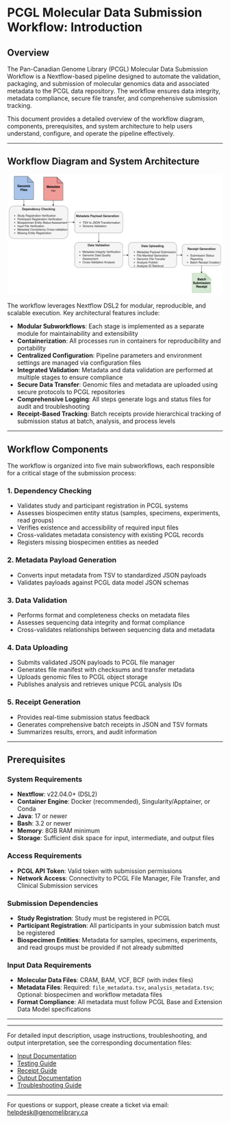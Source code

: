 # PCGL Molecular Data Submission Workflow: Introduction

## Overview

The Pan-Canadian Genome Library (PCGL) Molecular Data Submission Workflow is a Nextflow-based pipeline designed to automate the validation, packaging, and submission of molecular genomics data and associated metadata to the PCGL data repository. The workflow ensures data integrity, metadata compliance, secure file transfer, and comprehensive submission tracking.

This document provides a detailed overview of the workflow diagram, components, prerequisites, and system architecture to help users understand, configure, and operate the pipeline effectively.

---
## Workflow Diagram and System Architecture
<p >
    <img src="../assets/PCGL_Molecular_Data_Submission_Workflow-Diagram.png" alt="PCGL molecular data submission workflow diagram." width="800">
</p>

The workflow leverages Nextflow DSL2 for modular, reproducible, and scalable execution. Key architectural features include:

- **Modular Subworkflows**: Each stage is implemented as a separate module for maintainability and extensibility
- **Containerization**: All processes run in containers for reproducibility and portability
- **Centralized Configuration**: Pipeline parameters and environment settings are managed via configuration files
- **Integrated Validation**: Metadata and data validation are performed at multiple stages to ensure compliance
- **Secure Data Transfer**: Genomic files and metadata are uploaded using secure protocols to PCGL repositories
- **Comprehensive Logging**: All steps generate logs and status files for audit and troubleshooting
- **Receipt-Based Tracking**: Batch receipts provide hierarchical tracking of submission status at batch, analysis, and process levels

---
## Workflow Components

The workflow is organized into five main subworkflows, each responsible for a critical stage of the submission process:

### 1. Dependency Checking
- Validates study and participant registration in PCGL systems
- Assesses biospecimen entity status (samples, specimens, experiments, read groups)
- Verifies existence and accessibility of required input files
- Cross-validates metadata consistency with existing PCGL records
- Registers missing biospecimen entities as needed

### 2. Metadata Payload Generation
- Converts input metadata from TSV to standardized JSON payloads
- Validates payloads against PCGL data model JSON schemas

### 3. Data Validation
- Performs format and completeness checks on metadata files
- Assesses sequencing data integrity and format compliance
- Cross-validates relationships between sequencing data and metadata

### 4. Data Uploading
- Submits validated JSON payloads to PCGL file manager
- Generates file manifest with checksums and transfer metadata
- Uploads genomic files to PCGL object storage
- Publishes analysis and retrieves unique PCGL analysis IDs

### 5. Receipt Generation
- Provides real-time submission status feedback
- Generates comprehensive batch receipts in JSON and TSV formats
- Summarizes results, errors, and audit information

---
## Prerequisites

### System Requirements
- **Nextflow**: v22.04.0+ (DSL2)
- **Container Engine**: Docker (recommended), Singularity/Apptainer, or Conda
- **Java**: 17 or newer
- **Bash**: 3.2 or newer
- **Memory**: 8GB RAM minimum
- **Storage**: Sufficient disk space for input, intermediate, and output files

### Access Requirements
- **PCGL API Token**: Valid token with submission permissions
- **Network Access**: Connectivity to PCGL File Manager, File Transfer, and Clinical Submission services

### Submission Dependencies
- **Study Registration**: Study must be registered in PCGL
- **Participant Registration**: All participants in your submission batch must be registered
- **Biospecimen Entities**: Metadata for samples, specimens, experiments, and read groups must be provided if not already submitted

### Input Data Requirements
- **Molecular Data Files**: CRAM, BAM, VCF, BCF (with index files)
- **Metadata Files**: Required: `file_metadata.tsv`, `analysis_metadata.tsv`; Optional: biospecimen and workflow metadata files
- **Format Compliance**: All metadata must follow PCGL Base and Extension Data Model specifications

---



---

For detailed input description, usage instructions, troubleshooting, and output interpretation, see the corresponding documentation files:
- [Input Documentation](input.md)
- [Testing Guide](testing.md)
- [Receipt Guide](receipt.md)
- [Output Documentation](output.md)
- [Troubleshooting Guide](troubleshooting.md)

---

For questions or support, please create a ticket via email: helpdesk@genomelibrary.ca